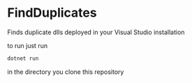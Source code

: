 # FindDuplicates

Finds duplicate dlls deployed in your Visual Studio installation

to run just run
```cmd
dotnet run
```

in the directory you clone this repository
